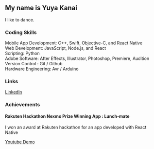 ## My name is Yuya Kanai

I like to dance.

### Coding Skills

Mobile App Development: C++, Swift, Objective-C, and React Native<br>
Web Development: JavaScript, Node.js, and React<br>
Scripting: Python<br>
Adobe Software: After Effects, Illustrator, Photoshop, Premiere, Audition<br>
Version Control : Git / Github	<br>
Hardware Engineering: Avr / Arduino<br>

### Links

[LinkedIn](http://www.linkedin.com/in/cactice)

### Achievements

#### Rakuten Hackathon Nexmo Prize Winning App : Lunch-mate

I won an award at Rakuten hackathon for an app developed with React Native

[Youtube Demo](https://youtu.be/Qr3TCj1AsTE)
